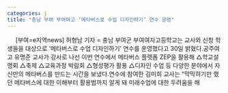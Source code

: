 ```yaml
---
categories: j
title: "충남 부여 부여여고 ‘메타버스로 수업 디자인하기’ 연수 운영"
---
```

&nbsp;&nbsp;&nbsp;&nbsp; [부여=e지역news] 허형남 기자 = 충남 부여군 부여여자고등학교는 교사와 신청 학생들을 대상으로 ‘메타버스로 수업 디자인하기’ 연수를 운영했다고 30일 밝혔다.공주여고 유명준 교사가 강사로 나선 이번 연수에서 메타버스 플랫폼 ZEP을 활용해 △학교설명회 △축제 △교육과정 박람회 △형성평가 활용 △디자인 수업 등 다양한 분야에서 자신만의 메타버스를 만드는 시간을 보냈다.연수에 참여한 김미희 교사는 “막막하기만 했던 메타버스에 대한 이해부터 활용법까지 알게 돼 미래수업에 대한 두려움을 해